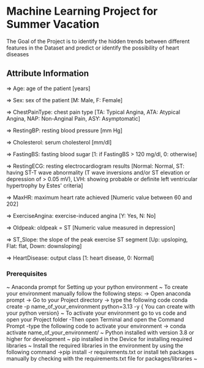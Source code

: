 # Machine Learning Project for Summer Vacation 
 The Goal of the Project is to identify the hidden trends between different features in the Dataset and predict or identify the possibility of heart diseases

## Attribute Information
=> Age: age of the patient [years] 

=> Sex: sex of the patient [M: Male, F: Female] 

=> ChestPainType: chest pain type [TA: Typical Angina, ATA: Atypical Angina, NAP: Non-Anginal Pain, ASY: Asymptomatic]

=> RestingBP: resting blood pressure [mm Hg]

=> Cholesterol: serum cholesterol [mm/dl]

=> FastingBS: fasting blood sugar [1: if FastingBS > 120 mg/dl, 0: otherwise]

=> RestingECG: resting electrocardiogram results [Normal: Normal, ST: having ST-T wave abnormality (T wave inversions and/or ST elevation or depression of > 0.05 mV), LVH: showing probable or definite left ventricular hypertrophy by Estes' criteria]

=> MaxHR: maximum heart rate achieved [Numeric value between 60 and 202]

=> ExerciseAngina: exercise-induced angina [Y: Yes, N: No]

=> Oldpeak: oldpeak = ST [Numeric value measured in depression]

=> ST_Slope: the slope of the peak exercise ST segment [Up: upsloping, Flat: flat, Down: downsloping]

=> HeartDisease: output class [1: heart disease, 0: Normal]

### Prerequisites
~ Anaconda prompt for Setting up your python environment
~ To create your environment manually follow the following steps:
    -> Open anaconda prompt
    -> Go to your Project directory
    -> type the following code
        conda create -p name_of_your_environment python=3.13 -y { You can create with your python version}
~ To activate your environment go to vs code and open your Project folder
    -Then open Terminal and open the Command Prompt
    -type the following code to activate your environment
        -> conda activate name_of_your_environment/
~ Python installed with version 3.8 or higher for development
~ pip installed in the Device for installing required libraries
~ Install the required libraries in the environment by using the following command
    ->pip install -r requirements.txt
  or install teh packages manually by checking with the requirements.txt file for packages/libraries
~ 